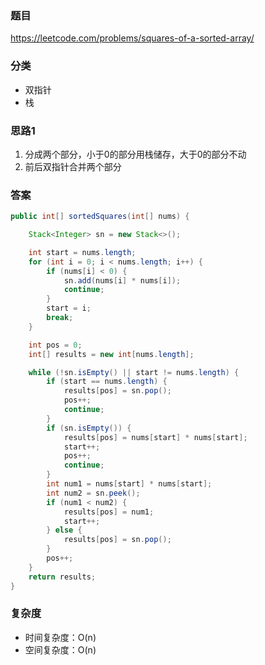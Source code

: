 ### 题目
https://leetcode.com/problems/squares-of-a-sorted-array/

### 分类
* 双指针
* 栈

### 思路1
1. 分成两个部分，小于0的部分用栈储存，大于0的部分不动
2. 前后双指针合并两个部分

### 答案
```java
public int[] sortedSquares(int[] nums) {

    Stack<Integer> sn = new Stack<>();

    int start = nums.length;
    for (int i = 0; i < nums.length; i++) {
        if (nums[i] < 0) {
            sn.add(nums[i] * nums[i]);
            continue;
        }
        start = i;
        break;
    }

    int pos = 0;
    int[] results = new int[nums.length];

    while (!sn.isEmpty() || start != nums.length) {
        if (start == nums.length) {
            results[pos] = sn.pop();
            pos++;
            continue;
        }
        if (sn.isEmpty()) {
            results[pos] = nums[start] * nums[start];
            start++;
            pos++;
            continue;
        }
        int num1 = nums[start] * nums[start];
        int num2 = sn.peek();
        if (num1 < num2) {
            results[pos] = num1;
            start++;
        } else {
            results[pos] = sn.pop();
        }
        pos++;
    }
    return results;
}
```

### 复杂度
* 时间复杂度：O(n)
* 空间复杂度：O(n)
